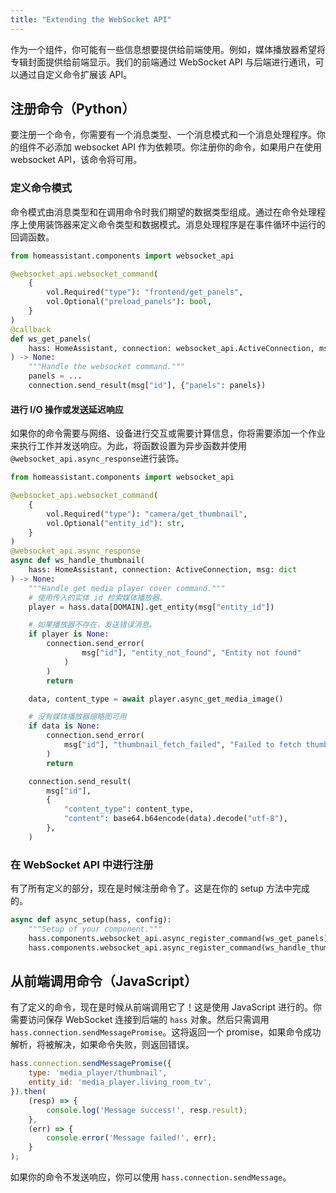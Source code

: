 ```yaml
---
title: "Extending the WebSocket API"
---
```


作为一个组件，你可能有一些信息想要提供给前端使用。例如，媒体播放器希望将专辑封面提供给前端显示。我们的前端通过 WebSocket API 与后端进行通讯，可以通过自定义命令扩展该 API。

## 注册命令（Python）

要注册一个命令，你需要有一个消息类型、一个消息模式和一个消息处理程序。你的组件不必添加 websocket API 作为依赖项。你注册你的命令，如果用户在使用 websocket API，该命令将可用。

### 定义命令模式

命令模式由消息类型和在调用命令时我们期望的数据类型组成。通过在命令处理程序上使用装饰器来定义命令类型和数据模式。消息处理程序是在事件循环中运行的回调函数。

```python
from homeassistant.components import websocket_api

@websocket_api.websocket_command(
    {
        vol.Required("type"): "frontend/get_panels",
        vol.Optional("preload_panels"): bool,
    }
)
@callback
def ws_get_panels(
    hass: HomeAssistant, connection: websocket_api.ActiveConnection, msg: dict
) -> None:
    """Handle the websocket command."""
    panels = ...
    connection.send_result(msg["id"], {"panels": panels})
```

#### 进行 I/O 操作或发送延迟响应

如果你的命令需要与网络、设备进行交互或需要计算信息，你将需要添加一个作业来执行工作并发送响应。为此，将函数设置为异步函数并使用`@websocket_api.async_response`进行装饰。

```python
from homeassistant.components import websocket_api

@websocket_api.websocket_command(
    {
        vol.Required("type"): "camera/get_thumbnail",
        vol.Optional("entity_id"): str,
    }
)
@websocket_api.async_response
async def ws_handle_thumbnail(
    hass: HomeAssistant, connection: ActiveConnection, msg: dict
) -> None:
    """Handle get media player cover command."""
    # 使用传入的实体 id 检索媒体播放器。
    player = hass.data[DOMAIN].get_entity(msg["entity_id"])

    # 如果播放器不存在，发送错误消息。
    if player is None:
        connection.send_error(
                msg["id"], "entity_not_found", "Entity not found"
            )
        )
        return

    data, content_type = await player.async_get_media_image()

    # 没有媒体播放器缩略图可用
    if data is None:
        connection.send_error(
            msg["id"], "thumbnail_fetch_failed", "Failed to fetch thumbnail"
        )
        return

    connection.send_result(
        msg["id"],
        {
            "content_type": content_type,
            "content": base64.b64encode(data).decode("utf-8"),
        },
    )
```

### 在 WebSocket API 中进行注册

有了所有定义的部分，现在是时候注册命令了。这是在你的 setup 方法中完成的。

```python
async def async_setup(hass, config):
    """Setup of your component."""
    hass.components.websocket_api.async_register_command(ws_get_panels)
    hass.components.websocket_api.async_register_command(ws_handle_thumbnail)
```

## 从前端调用命令（JavaScript）

有了定义的命令，现在是时候从前端调用它了！这是使用 JavaScript 进行的。你需要访问保存 WebSocket 连接到后端的 `hass` 对象。然后只需调用 `hass.connection.sendMessagePromise`。这将返回一个 promise，如果命令成功解析，将被解决，如果命令失败，则返回错误。

```js
hass.connection.sendMessagePromise({
    type: 'media_player/thumbnail',
    entity_id: 'media_player.living_room_tv',
}).then(
    (resp) => {
        console.log('Message success!', resp.result);
    },
    (err) => {
        console.error('Message failed!', err);
    }
);
```

如果你的命令不发送响应，你可以使用 `hass.connection.sendMessage`。
